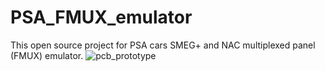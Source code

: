 # PSA_FMUX_emulator

This open source project for PSA cars SMEG+ and NAC multiplexed panel (FMUX) emulator.
![pcb_prototype](https://github.com/psaxys/PSA_FMUX_emulator/assets/148774981/5d73891f-b222-4f40-b3e8-8a8bdac1b1d4)

